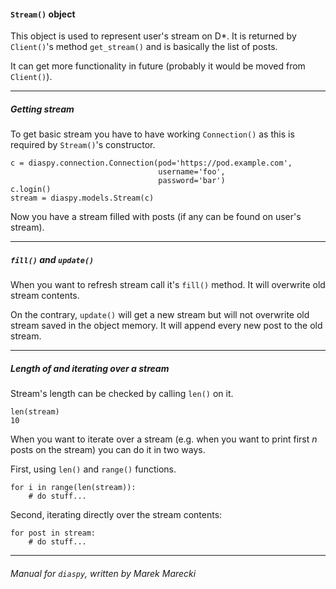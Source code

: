 #### `Stream()` object

This object is used to represent user's stream on D\*. 
It is returned by `Client()`'s method `get_stream()` and 
is basically the list of posts. 

It can get more functionality in future (probably it would be 
moved from `Client()`).

----

##### Getting stream

To get basic stream you have to have working `Connection()` as 
this is required by `Stream()`'s constructor.

    c = diaspy.connection.Connection(pod='https://pod.example.com',
                                     username='foo',
                                     password='bar')
    c.login()
    stream = diaspy.models.Stream(c)

Now you have a stream filled with posts (if any can be found on user's stream).

----

##### `fill()` and `update()`

When you want to refresh stream call it's `fill()` method. It will overwrite old stream 
contents.

On the contrary, `update()` will get a new stream but will not overwrite old stream saved 
in the object memory. It will append every new post to the old stream.

----

##### Length of and iterating over a stream

Stream's length can be checked by calling `len()` on it.

    len(stream)
    10

When you want to iterate over a stream (e.g. when you want to print first *n* posts on 
the stream) you can do it in two ways.

First, using `len()` and `range()` functions.

    for i in range(len(stream)):
        # do stuff...

Second, iterating directly over the stream contents:

    for post in stream:
        # do stuff...


----

###### Manual for `diaspy`, written by Marek Marecki
